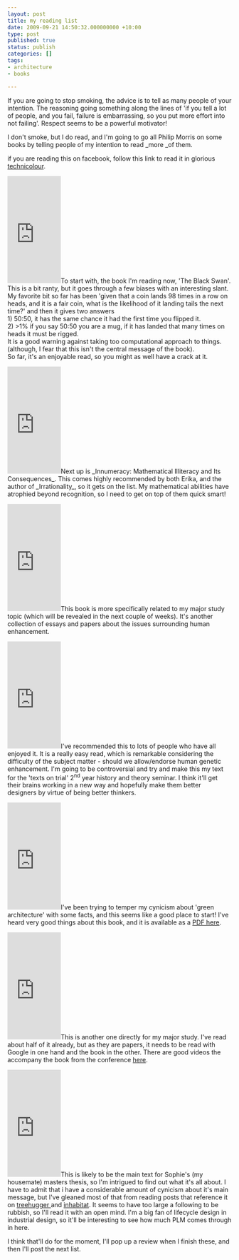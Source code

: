 ```yaml
---
layout: post
title: my reading list
date: 2009-09-21 14:50:32.000000000 +10:00
type: post
published: true
status: publish
categories: []
tags:
- architecture
- books

---
```

<p>If you are going to stop smoking, the advice is to tell as many people of your intention. The reasoning going something along the lines of 'if you tell a lot of people, and you fail, failure is embarrassing, so you put more effort into not failing'. Respect seems to be a powerful motivator!</p>
<p>I don't smoke, but I do read, and I'm going to go all Philip Morris on some books by telling people of my intention to read _more _of them.</p>
<p>if you are reading this on facebook, follow this link to read it in glorious <a href="http://www.notionparallax.co.uk/wordpress/index.php/2009/09/my-reading-list/">technicolour</a>.<br />
 </p>
<p><iframe style="width:120px;height:240px;" src="http://rcm-uk.amazon.co.uk/e/cm?lt1=_blank&bc1=FFFFFF&IS2=1&nou=1&bg1=FFFFFF&fc1=000000&lc1=0000FF&t=notioparal-21&o=2&p=8&l=as1&m=amazon&f=ifr&md=0M5A6TN3AXP2JHJBWT02&asins=0141034599" scrolling="no" marginwidth="0" marginheight="0" frameborder="0">
There really should be an iframe here :(
</iframe>To start with, the book I'm reading now, 'The Black Swan'. This is a bit ranty, but it goes through a few biases with an interesting slant. My favorite bit so far has been 'given that a coin lands 98 times in a row on heads, and it is a fair coin, what is the likelihood of it landing tails the next time?' and then it gives two answers<br />
1) 50:50, it has the same chance it had the first time you flipped it.<br />
2) >1% if you say 50:50 you are a mug, if it has landed that many times on heads it must be rigged.<br />
It is a good warning against taking too computational approach to things. (although, I fear that this isn't the central message of the book).<br />
So far, it's an enjoyable read, so you might as well have a crack at it.</p>
<p><iframe style="width:120px;height:240px;" src="http://rcm-uk.amazon.co.uk/e/cm?lt1=_blank&bc1=FFFFFF&IS2=1&nou=1&bg1=FFFFFF&fc1=000000&lc1=0000FF&t=notioparal-21&o=2&p=8&l=as1&m=amazon&f=ifr&md=0M5A6TN3AXP2JHJBWT02&asins=0809058405" scrolling="no" marginwidth="0" marginheight="0" frameborder="0">
There really should be an iframe here :(
</iframe>Next up is _Innumeracy: Mathematical Illiteracy and Its Consequences_. This comes highly recommended by both Erika, and the author of _Irrationality_, so it gets on the list. My mathematical abilities have atrophied beyond recognition, so I need to get on top of them quick smart!</p>
<p><iframe style="width:120px;height:240px;" src="http://rcm-uk.amazon.co.uk/e/cm?lt1=_blank&bc1=FFFFFF&IS2=1&nou=1&bg1=FFFFFF&fc1=000000&lc1=0000FF&t=notioparal-21&o=2&p=8&l=as1&m=amazon&f=ifr&md=0M5A6TN3AXP2JHJBWT02&asins=0199299722" scrolling="no" marginwidth="0" marginheight="0" frameborder="0">
There really should be an iframe here :(
</iframe>This book is more specifically related to my major study topic (which will be revealed in the next couple of weeks). It's another collection of essays and papers about the issues surrounding human enhancement.</p>
<p><iframe style="width:120px;height:240px;" src="http://rcm-uk.amazon.co.uk/e/cm?lt1=_blank&bc1=FFFFFF&IS2=1&nou=1&bg1=FFFFFF&fc1=000000&lc1=0000FF&t=notioparal-21&o=2&p=8&l=as1&m=amazon&f=ifr&md=0M5A6TN3AXP2JHJBWT02&asins=067401927X" scrolling="no" marginwidth="0" marginheight="0" frameborder="0">
There really should be an iframe here :(
</iframe>I've recommended this to lots of people who have all enjoyed it. It is a really easy read, which is remarkable considering the difficulty of the subject matter - should we allow/endorse human genetic enhancement. I'm going to be controversial and try and make this my text for the 'texts on trial' 2<sup>nd</sup> year history and theory seminar. I think it'll get their brains working in a new way and hopefully make them better designers by virtue of being better thinkers.</p>
<p><iframe style="width:120px;height:240px;" src="http://rcm-uk.amazon.co.uk/e/cm?lt1=_blank&bc1=FFFFFF&IS2=1&nou=1&bg1=FFFFFF&fc1=000000&lc1=0000FF&t=notioparal-21&o=2&p=8&l=as1&m=amazon&f=ifr&md=0M5A6TN3AXP2JHJBWT02&asins=0954452933" scrolling="no" marginwidth="0" marginheight="0" frameborder="0">
There really should be an iframe here :(
</iframe>I've been trying to temper my cynicism about 'green architecture' with some facts, and this seems like a good place to start! I've heard very good things about this book, and it is available as a <a href="http://www.withouthotair.com/">PDF here</a>.</p>
<p><iframe style="width:120px;height:240px;" src="http://rcm-uk.amazon.co.uk/e/cm?lt1=_blank&bc1=FFFFFF&IS2=1&nou=1&bg1=FFFFFF&fc1=000000&lc1=0000FF&t=notioparal-21&o=2&p=8&l=as1&m=amazon&f=ifr&md=0M5A6TN3AXP2JHJBWT02&asins=0198570503" scrolling="no" marginwidth="0" marginheight="0" frameborder="0">
There really should be an iframe here :(
</iframe>This is another one directly for my major study. I've read about half of it already, but as they are papers, it needs to be read with Google in one hand and the book in the other. There are good videos the accompany the book from the conference <a href="http://www.vimeo.com/user1646158">here</a>.</p>
<p><iframe style="width:120px;height:240px;" src="http://rcm-uk.amazon.co.uk/e/cm?lt1=_blank&bc1=FFFFFF&IS2=1&nou=1&bg1=FFFFFF&fc1=000000&lc1=0000FF&t=notioparal-21&o=2&p=8&l=as1&m=amazon&f=ifr&md=0M5A6TN3AXP2JHJBWT02&asins=0865475873" scrolling="no" marginwidth="0" marginheight="0" frameborder="0">
There really should be an iframe here :(
</iframe>This is likely to be the main text for Sophie's (my housemate) masters thesis, so I'm intrigued to find out what it's all about. I have to admit that i have a considerable amount of cynicism about it's main message, but I've gleaned most of that from reading posts that reference it on <a href="http://www.treehugger.com/files/2005/08/cradle_to_cradl.php">treehugger </a>and <a href="http://www.inhabitat.com/2005/06/24/cradle-to-cradle-certification/">inhabitat</a>. It seems to have too large a following to be rubbish, so I'll read it with an open mind. I'm a big fan of lifecycle design in industrial design, so it'll be interesting to see how much PLM comes through in here.</p>
<p>I think that'll do for the moment, I'll pop up a review when I finish these, and then I'll post the next list.</p>
